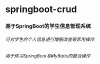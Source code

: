 # springboot-crud
### 基于SpringBoot的学生信息管理系统
###### 可对学生的个人信息进行增删改查等常用操作
###### 用于练习SpringBoot与MyBatis的整合操作
